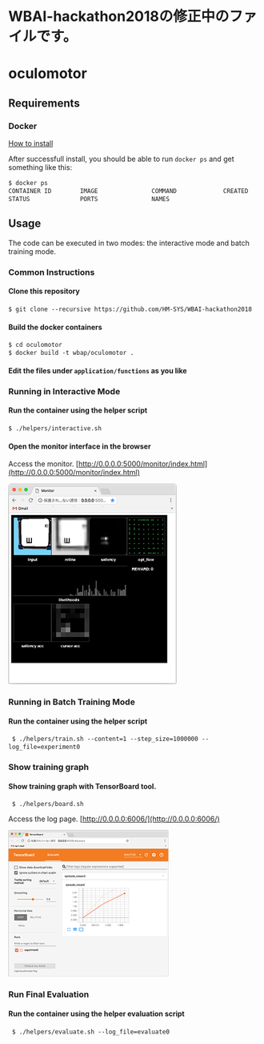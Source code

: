 # WBAI-hackathon2018の修正中のファイルです。
# oculomotor


## Requirements
### Docker
[How to install](https://docs.docker.com/install/)

After successfull install, you should be able to run `docker ps` and get something like this:

```
$ docker ps
CONTAINER ID        IMAGE               COMMAND             CREATED             STATUS              PORTS               NAMES
```

## Usage
The code can be executed in two modes: the interactive mode and batch training mode.

### Common Instructions
#### Clone this repository
```
$ git clone --recursive https://github.com/HM-SYS/WBAI-hackathon2018
```

#### Build the docker containers
```
$ cd oculomotor
$ docker build -t wbap/oculomotor .
```

#### Edit the files under `application/functions` as you like

### Running in Interactive Mode
#### Run the container using the helper script
```
$ ./helpers/interactive.sh
```

#### Open the monitor interface in the browser
Access the monitor. [http://0.0.0.0:5000/monitor/index.html](http://0.0.0.0:5000/monitor/index.html)

![screenshot](./doc/images/screenshot0.png)


### Running in Batch Training Mode

#### Run the container using the helper script
```
 $ ./helpers/train.sh --content=1 --step_size=1000000 --log_file=experiment0
```

### Show training graph

#### Show training graph with TensorBoard tool.
```
 $ ./helpers/board.sh
```
Access the log page. [http://0.0.0.0:6006/](http://0.0.0.0:6006/)

![tensorboard](./doc/images/tensorboard0.png)


### Run Final Evaluation

#### Run the container using the helper evaluation script
```
 $ ./helpers/evaluate.sh --log_file=evaluate0
```
